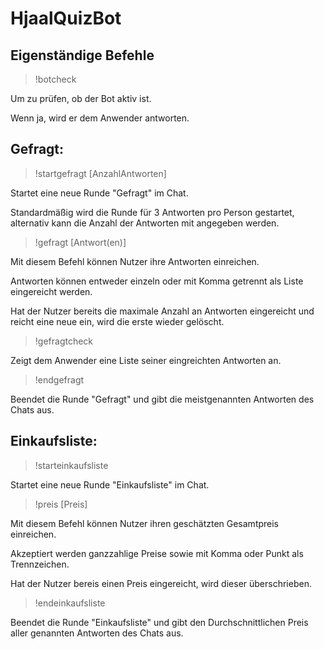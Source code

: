 # HjaalQuizBot

## Eigenständige Befehle

> !botcheck

Um zu prüfen, ob der Bot aktiv ist.

Wenn ja, wird er dem Anwender antworten.

## Gefragt:

> !startgefragt [AnzahlAntworten]

Startet eine neue Runde "Gefragt" im Chat. 

Standardmäßig wird die Runde für 3 Antworten pro Person gestartet, alternativ kann die Anzahl der Antworten mit angegeben werden.

> !gefragt [Antwort(en)]

Mit diesem Befehl können Nutzer ihre Antworten einreichen.

Antworten können entweder einzeln oder mit Komma getrennt als Liste eingereicht werden.

Hat der Nutzer bereits die maximale Anzahl an Antworten eingereicht und reicht eine neue ein, wird die erste wieder gelöscht.

> !gefragtcheck

Zeigt dem Anwender eine Liste seiner eingreichten Antworten an.

> !endgefragt

Beendet die Runde "Gefragt" und gibt die meistgenannten Antworten des Chats aus.

## Einkaufsliste:

> !starteinkaufsliste

Startet eine neue Runde "Einkaufsliste" im Chat.

> !preis [Preis]

Mit diesem Befehl können Nutzer ihren geschätzten Gesamtpreis einreichen.

Akzeptiert werden ganzzahlige Preise sowie mit Komma oder Punkt als Trennzeichen.

Hat der Nutzer bereis einen Preis eingereicht, wird dieser überschrieben.

> !endeinkaufsliste

Beendet die Runde "Einkaufsliste" und gibt den Durchschnittlichen Preis aller genannten Antworten des Chats aus.
